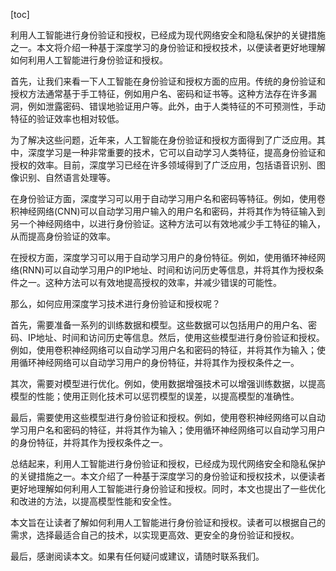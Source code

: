 
[toc]                    
                
                
利用人工智能进行身份验证和授权，已经成为现代网络安全和隐私保护的关键措施之一。本文将介绍一种基于深度学习的身份验证和授权技术，以便读者更好地理解如何利用人工智能进行身份验证和授权。

首先，让我们来看一下人工智能在身份验证和授权方面的应用。传统的身份验证和授权方法通常基于手工特征，例如用户名、密码和证书等。这种方法存在许多漏洞，例如泄露密码、错误地验证用户等。此外，由于人类特征的不可预测性，手动特征的验证效率也相对较低。

为了解决这些问题，近年来，人工智能在身份验证和授权方面得到了广泛应用。其中，深度学习是一种非常重要的技术，它可以自动学习人类特征，提高身份验证和授权的效率。目前，深度学习已经在许多领域得到了广泛应用，包括语音识别、图像识别、自然语言处理等。

在身份验证方面，深度学习可以用于自动学习用户名和密码等特征。例如，使用卷积神经网络(CNN)可以自动学习用户输入的用户名和密码，并将其作为特征输入到另一个神经网络中，以进行身份验证。这种方法可以有效地减少手工特征的输入，从而提高身份验证的效率。

在授权方面，深度学习可以用于自动学习用户的身份特征。例如，使用循环神经网络(RNN)可以自动学习用户的IP地址、时间和访问历史等信息，并将其作为授权条件之一。这种方法可以有效地提高授权的效率，并减少错误的可能性。

那么，如何应用深度学习技术进行身份验证和授权呢？

首先，需要准备一系列的训练数据和模型。这些数据可以包括用户的用户名、密码、IP地址、时间和访问历史等信息。然后，使用这些模型进行身份验证和授权。例如，使用卷积神经网络可以自动学习用户名和密码的特征，并将其作为输入；使用循环神经网络可以自动学习用户的身份特征，并将其作为授权条件之一。

其次，需要对模型进行优化。例如，使用数据增强技术可以增强训练数据，以提高模型的性能；使用正则化技术可以惩罚模型的误差，以提高模型的准确性。

最后，需要使用这些模型进行身份验证和授权。例如，使用卷积神经网络可以自动学习用户名和密码的特征，并将其作为输入；使用循环神经网络可以自动学习用户的身份特征，并将其作为授权条件之一。

总结起来，利用人工智能进行身份验证和授权，已经成为现代网络安全和隐私保护的关键措施之一。本文介绍了一种基于深度学习的身份验证和授权技术，以便读者更好地理解如何利用人工智能进行身份验证和授权。同时，本文也提出了一些优化和改进的方法，以提高模型性能和安全性。

本文旨在让读者了解如何利用人工智能进行身份验证和授权。读者可以根据自己的需求，选择最适合自己的技术，以实现更高效、更安全的身份验证和授权。

最后，感谢阅读本文。如果有任何疑问或建议，请随时联系我们。

